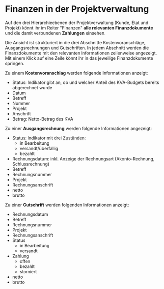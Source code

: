 # Finanzen in der Projektverwaltung

Auf den drei Hierarchieebenen der Projektverwaltung \(Kunde, Etat und Projekt\) könnt ihr im Reiter "Finanzen" **alle relevanten Finanzdokumente** und die damit verbundenen **Zahlungen** einsehen.

Die Ansicht ist strukturiert in die drei Abschnitte Kostenvoranschläge, Ausgangsrechnungen und Gutschriften. In jedem Abschnitt werden die Finanzdokumente mit den relevanten Informationen zeilenweise angezeigt.   
Mit einem Klick auf eine Zeile könnt ihr in das jeweilige Finanzdokumente springen.

Zu einem **Kostenvoranschlag** werden folgende Informationen anzeigt:

* Status: Indikator gibt an, ob und welcher Anteil des KVA-Budgets bereits abgerechnet wurde
* Datum
* Betreff
* Nummer
* Projekt
* Anschrift
* Betrag: Netto-Betrag des KVA

Zu einer **Ausgangsrechnung** werden folgende Informationen angezeigt:

* Status: Indikator mit drei Zuständen:
  * in Bearbeitung
  * versandt/überfällig
  * bezahlt 
* Rechnungsdatum: inkl. Anzeige der Rechnungsart \(Akonto-Rechnung, Schlussrechnung\)
* Betreff
* Rechnungsnummer
* Projekt
* Rechnungsanschrift
* netto
* brutto

Zu einer **Gutschrift** werden folgenden Informationen anzeigt:

* Rechnungsdatum
* Betreff
* Rechnungsnummer
* Projekt
* Rechnungsanschrift
* Status 
  * in Bearbeitung
  * versandt
* Zahlung
  * offen
  * bezahlt
  * storniert
* netto
* brutto



